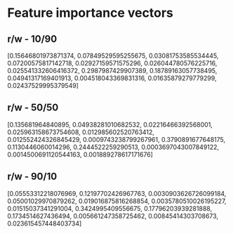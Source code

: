 # Feature importance vectors
## r/w - 10/90
[0.15646801973871374, 0.07849529595255675, 0.03081753585534445, 0.07200575817142718, 0.02927159571575296, 0.026044780576225716, 0.025541332606416372, 0.2987987429907389, 0.18789163057738495, 0.04941317169401913, 0.004518043369831316, 0.01635879279779299, 0.02437529995379549]

## r/w - 50/50
[0.135681964840895, 0.04938281010682532, 0.02216466392568001, 0.025963158673754608, 0.012985602520763412, 0.012552424326845429, 0.0009743238799267961, 0.3790891677648175, 0.1130446060014296, 0.2444522259290513, 0.0003697043007849122, 0.0014500691120544163, 0.001889278617171676]

## r/w - 90/10
[0.05553312218076969, 0.12197702426967763, 0.0030903626726099184, 0.05001029970879262, 0.019016875816268854, 0.0035780510026195227, 0.01515037341291004, 0.3424995409556675, 0.17796203939281888, 0.1734514627436494, 0.005661247358725462, 0.00845414303708673, 0.023615457448403734]